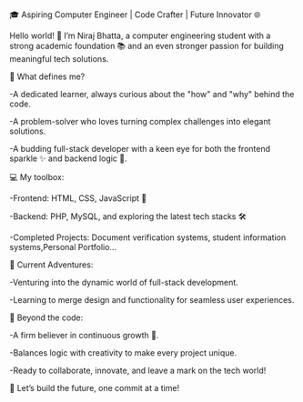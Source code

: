 🎓 Aspiring Computer Engineer | Code Crafter | Future Innovator 🌐


Hello world! 👋 I’m Niraj Bhatta, a computer engineering student with a strong academic foundation 📚 and an even stronger passion for building meaningful tech solutions.

🌟 What defines me?



-A dedicated learner, always curious about the "how" and "why" behind the code.

-A problem-solver who loves turning complex challenges into elegant solutions.

-A budding full-stack developer with a keen eye for both the frontend sparkle ✨ and backend logic 🔧.


💻 My toolbox:



-Frontend: HTML, CSS, JavaScript 🎨

-Backend: PHP, MySQL, and exploring the latest tech stacks 🛠️

-Completed Projects: Document verification systems, student information systems,Personal Portfolio...

🚀 Current Adventures:


-Venturing into the dynamic world of full-stack development.

-Learning to merge design and functionality for seamless user experiences.


🎯 Beyond the code:



-A firm believer in continuous growth 🌱.

-Balances logic with creativity to make every project unique.

-Ready to collaborate, innovate, and leave a mark on the tech world!



🔗 Let’s build the future, one commit at a time!

